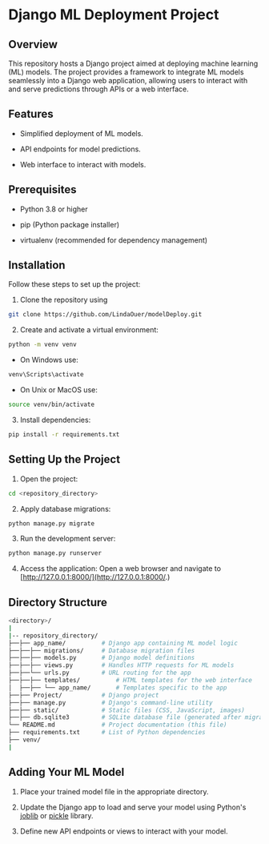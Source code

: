 # Django ML Deployment Project

## Overview 
This repository hosts a Django project aimed at deploying machine learning (ML) models. The project provides a framework to integrate ML models seamlessly into a Django web application, allowing users to interact with and serve predictions through APIs or a web interface.

## Features
- Simplified deployment of ML models.

- API endpoints for model predictions.

- Web interface to interact with models.

## Prerequisites
- Python 3.8 or higher

- pip (Python package installer)

- virtualenv (recommended for dependency management)

## Installation

Follow these steps to set up the project:
1. Clone the repository using 
```bash
git clone https://github.com/LindaOuer/modelDeploy.git
```
2. Create and activate a virtual environment:
```bash
python -m venv venv
```
- On Windows
use: 
```bash
venv\Scripts\activate
```
- On Unix or MacOS
use: 
```bash
source venv/bin/activate
```
3. Install dependencies:
```bash
pip install -r requirements.txt
```

## Setting Up the Project
1. Open the project:
```bash
cd <repository_directory>
```
2. Apply database migrations:
```bash
python manage.py migrate
```
3. Run the development server:
```bash
python manage.py runserver
```
4. Access the application: Open a web browser and navigate to [http://127.0.0.1:8000/](http://127.0.0.1:8000/.)

## Directory Structure
```bash
<directory>/
|
|-- repository_directory/         
├──├── app_name/          # Django app containing ML model logic
├──├──├── migrations/     # Database migration files
├──├──├── models.py       # Django model definitions
├──├──├── views.py        # Handles HTTP requests for ML models
├──├──└── urls.py         # URL routing for the app
├──├──├── templates/          # HTML templates for the web interface
│  ├──├── └── app_name/       # Templates specific to the app
├──├── Project/           # Django project
├──├── manage.py          # Django's command-line utility
├──├── static/            # Static files (CSS, JavaScript, images)
├──├── db.sqlite3         # SQLite database file (generated after migrations)
└── README.md             # Project documentation (this file)
├── requirements.txt      # List of Python dependencies
├── venv/
|
```
## Adding Your ML Model
1. Place your trained model file in the appropriate directory.

2. Update the Django app to load and serve your model using Python's [joblib](https://joblib.readthedocs.io/en/stable/) or [pickle](https://docs.python.org/3/library/pickle.html) library.

3. Define new API endpoints or views to interact with your model.